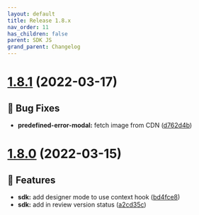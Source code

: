 ```yaml
---
layout: default
title: Release 1.8.x
nav_order: 11
has_children: false
parent: SDK JS
grand_parent: Changelog
---
```



# [1.8.1](https://github.com/lumapps/lumapps-sdk-js/compare/v1.8.0...v1.8.1) (2022-03-17)


## 🐛 Bug Fixes

- **predefined-error-modal:** fetch image from CDN ([d762d4b](https://github.com/lumapps/lumapps-sdk-js/commit/d762d4bed93364e1611a0a5f81bf8958ef71954d))


# [1.8.0](https://github.com/lumapps/lumapps-sdk-js/compare/v1.7.1...v1.8.0) (2022-03-15)

## 🚀 Features

- **sdk:** add designer mode to use context hook ([bd4fce8](https://github.com/lumapps/lumapps-sdk-js/commit/bd4fce8056662d3e203c60ce87e04afa4d79e1f2))
- **sdk:** add in review version status ([a2cd35c](https://github.com/lumapps/lumapps-sdk-js/commit/a2cd35c903a28445614eac3c825882425cd18662))
